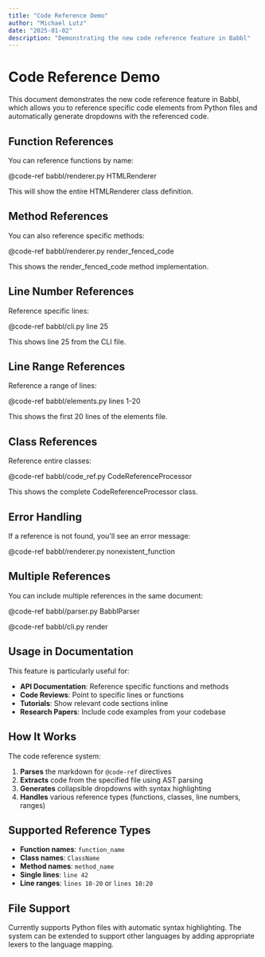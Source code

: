 ```yaml
---
title: "Code Reference Demo"
author: "Michael Lutz"
date: "2025-01-02"
description: "Demonstrating the new code reference feature in Babbl"
---
```


# Code Reference Demo

This document demonstrates the new code reference feature in Babbl, which allows you to reference specific code elements from Python files and automatically generate dropdowns with the referenced code.

## Function References

You can reference functions by name:

@code-ref babbl/renderer.py HTMLRenderer

This will show the entire HTMLRenderer class definition.

## Method References

You can also reference specific methods:

@code-ref babbl/renderer.py render_fenced_code

This shows the render_fenced_code method implementation.

## Line Number References

Reference specific lines:

@code-ref babbl/cli.py line 25

This shows line 25 from the CLI file.

## Line Range References

Reference a range of lines:

@code-ref babbl/elements.py lines 1-20

This shows the first 20 lines of the elements file.

## Class References

Reference entire classes:

@code-ref babbl/code_ref.py CodeReferenceProcessor

This shows the complete CodeReferenceProcessor class.

## Error Handling

If a reference is not found, you'll see an error message:

@code-ref babbl/renderer.py nonexistent_function

## Multiple References

You can include multiple references in the same document:

@code-ref babbl/parser.py BabblParser

@code-ref babbl/cli.py render

## Usage in Documentation

This feature is particularly useful for:

- **API Documentation**: Reference specific functions and methods
- **Code Reviews**: Point to specific lines or functions
- **Tutorials**: Show relevant code sections inline
- **Research Papers**: Include code examples from your codebase

## How It Works

The code reference system:

1. **Parses** the markdown for `@code-ref` directives
2. **Extracts** code from the specified file using AST parsing
3. **Generates** collapsible dropdowns with syntax highlighting
4. **Handles** various reference types (functions, classes, line numbers, ranges)

## Supported Reference Types

- **Function names**: `function_name`
- **Class names**: `ClassName`
- **Method names**: `method_name`
- **Single lines**: `line 42`
- **Line ranges**: `lines 10-20` or `lines 10:20`

## File Support

Currently supports Python files with automatic syntax highlighting. The system can be extended to support other languages by adding appropriate lexers to the language mapping. 
